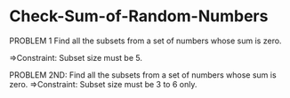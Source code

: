 # Check-Sum-of-Random-Numbers
PROBLEM 1
Find all the subsets from a set of numbers whose sum is zero.

=>Constraint: Subset size must be 5.


PROBLEM 2ND:
Find all the subsets from a set of numbers whose sum is zero.
=>Constraint: Subset size must be 3 to 6 only.
